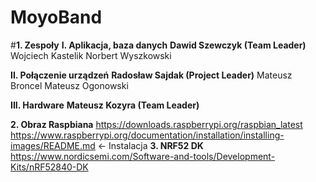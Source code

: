 # MoyoBand
#<b>1.	Zespoły</b>
<b>I.	Aplikacja, baza danych</b>
<b>Dawid Szewczyk (Team Leader)</b>
Wojciech Kastelik
Norbert Wyszkowski

<b>II.	Połączenie urządzeń</b>
<b>Radosław Sajdak (Project Leader)</b>
Mateusz Broncel
Mateusz Ogonowski

<b>III.	Hardware</b>
<b>Mateusz Kozyra (Team Leader)</b>

<b>2.	Obraz Raspbiana</b>
https://downloads.raspberrypi.org/raspbian_latest
https://www.raspberrypi.org/documentation/installation/installing-images/README.md <- Instalacja
<b>3.	NRF52 DK </b>
https://www.nordicsemi.com/Software-and-tools/Development-Kits/nRF52840-DK
